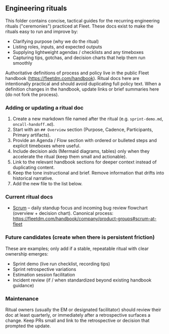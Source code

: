 ## Engineering rituals

This folder contains concise, tactical guides for the recurring engineering rituals ("ceremonies") practiced at Fleet.  These docs exist to make the rituals easy to run and improve by:

* Clarifying purpose (why we do the ritual)
* Listing roles, inputs, and expected outputs
* Supplying lightweight agendas / checklists and any timeboxes
* Capturing tips, gotchas, and decision charts that help them run smoothly

Authoritative definitions of process and policy live in the public Fleet handbook (https://fleetdm.com/handbook).  Ritual docs here are intentionally practical and should avoid duplicating full policy text.  When a definition changes in the handbook, update links or brief summaries here (do not fork the process).

### Adding or updating a ritual doc

1. Create a new markdown file named after the ritual (e.g. `sprint-demo.md`, `oncall-handoff.md`).
2. Start with an `## Overview` section (Purpose, Cadence, Participants, Primary artifacts).
3. Provide an Agenda / Flow section with ordered or bulleted steps and explicit timeboxes where useful.
4. Include decision aids (Mermaid diagrams, tables) only when they accelerate the ritual (keep them small and actionable).
5. Link to the relevant handbook sections for deeper context instead of duplicating content.
6. Keep the tone instructional and brief. Remove information that drifts into historical narrative.
7. Add the new file to the list below.

### Current ritual docs

* [Scrum](./scrum.md) – daily standup focus and incoming bug review flowchart (overview + decision chart). Canonical process: https://fleetdm.com/handbook/company/product-groups#scrum-at-fleet

### Future candidates (create when there is persistent friction)

These are examples; only add if a stable, repeatable ritual with clear ownership emerges:

* Sprint demo (live run checklist, recording tips)
* Sprint retrospective variations
* Estimation session facilitation
* Incident review (if / when standardized beyond existing handbook guidance)

### Maintenance

Ritual owners (usually the EM or designated facilitator) should review their doc at least quarterly, or immediately after a retrospective surfaces a change.  Keep PRs small and link to the retrospective or decision that prompted the update.
